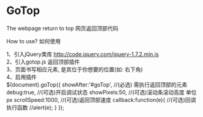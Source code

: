 GoTop
=====

The webpage return to top 网页返回顶部代码

How to use? 如何使用

  1、引入jQuery类库  http://code.jquery.com/jquery-1.7.2.min.js<br />
  2、引入gotop.js 返回顶部插件<br />
  3、页面书写相应元素, 是其位于你想要的位置(如: 右下角)<br />
  4、启用插件<br />
      $(document).goTop({
      		showAfter:'#goTop',	  //(必选) 需执行返回顶部的元素
      		debug:true,			      //(可选)开启调试状态
      		showPixels:50,		    //(可选)滚动条滚动高度 单位 px
      		scrollSpeed:1000,	    //(可选)返回顶部速度
      		callback:function(e){ //(可选)回调执行函数
      			//alert(e);
      		}
	    });
